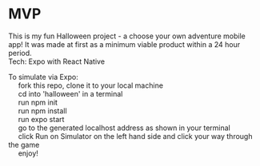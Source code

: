 # MVP

This is my fun Halloween project - a choose your own adventure mobile app! It was made at first as a minimum viable product within a 24 hour period.\
Tech: Expo with React Native

To simulate via Expo:\
  &nbsp;&nbsp;&nbsp;&nbsp;&nbsp;fork this repo, clone it to your local machine  
  &nbsp;&nbsp;&nbsp;&nbsp;&nbsp;cd into 'halloween' in a terminal  
  &nbsp;&nbsp;&nbsp;&nbsp;&nbsp;run npm init\
  &nbsp;&nbsp;&nbsp;&nbsp;&nbsp;run npm install\
  &nbsp;&nbsp;&nbsp;&nbsp;&nbsp;run expo start\
  &nbsp;&nbsp;&nbsp;&nbsp;&nbsp;go to the generated localhost address as shown in your terminal\
  &nbsp;&nbsp;&nbsp;&nbsp;&nbsp;click Run on Simulator on the left hand side and click your way through the game\
  &nbsp;&nbsp;&nbsp;&nbsp;&nbsp;enjoy!
